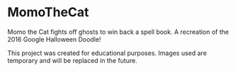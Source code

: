 # MomoTheCat

Momo the Cat fights off ghosts to win back a spell book. A recreation of the 2016 Google Halloween Doodle!

This project was created for educational purposes. Images used are temporary and will be replaced in the future.
